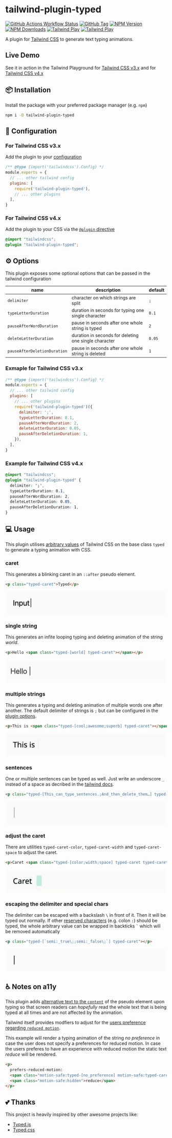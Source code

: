 # tailwind-plugin-typed

[![GitHub Actions Workflow Status](https://img.shields.io/github/actions/workflow/status/moritzbru/tailwind-plugin-typed/npm-publish.yml?style=flat-square&logo=github&label=pipeline)](https://github.com/MoritzBru/tailwind-plugin-typed/actions/workflows/npm-publish.yml)
[![GitHub Tag](https://img.shields.io/github/v/tag/moritzbru/tailwind-plugin-typed?style=flat-square&logo=github)](https://github.com/MoritzBru/tailwind-plugin-typed/releases)
[![NPM Version](https://img.shields.io/npm/v/tailwind-plugin-typed?style=flat-square&logo=npm)](https://www.npmjs.com/package/tailwind-plugin-typed)
[![NPM Downloads](https://img.shields.io/npm/dm/tailwind-plugin-typed?style=flat-square&logo=npm)](https://www.npmjs.com/package/tailwind-plugin-typed)
[![Tailwind Play](https://img.shields.io/badge/tailwind_play-v3_demo-%2338bdf8?style=flat-square&logo=tailwindcss)](https://play.tailwindcss.com/PiCmGMfkag)
[![Tailwind Play](https://img.shields.io/badge/tailwind_play-v4_demo-%2338bdf8?style=flat-square&logo=tailwindcss)](https://play.tailwindcss.com/8DsYJjZUKJ)

A plugin for [Tailwind CSS](https://github.com/tailwindcss/tailwindcss) to generate text typing animations.

## Live Demo

See it in action in the Tailwind Playground for [Tailwind CSS v3.x](https://play.tailwindcss.com/PiCmGMfkag) and for [Tailwind CSS v4.x](https://play.tailwindcss.com/8DsYJjZUKJ)

## 📦 Installation

Install the package with your preferred package manager (e.g. `npm`)

```sh
npm i -D tailwind-plugin-typed
```

## 🔧 Configuration

### For Tailwind CSS v3.x

Add the plugin to your [configuration](https://v3.tailwindcss.com/docs/configuration)

```js
/** @type {import('tailwindcss').Config} */
module.exports = {
  // ... other tailwind config
  plugins: [
    require('tailwind-plugin-typed'),
    // ... other plugins
  ],
}
```

### For Tailwind CSS v4.x

Add the plugin to your CSS via the [`@plugin` directive](https://tailwindcss.com/docs/functions-and-directives#plugin-directive)

```css
@import "tailwindcss";
@plugin "tailwind-plugin-typed";
```

## ⚙️ Options

This plugin exposes some optional options that can be passed in the tailwind configuration

| name                         | description                                           | default |
|------------------------------|-------------------------------------------------------|---------|
| `delimiter`                  | character on which strings are split                  | `;`     |
| `typeLetterDuration`         | duration in seconds for typing one single character   | `0.1`   |
| `pauseAfterWordDuration`     | pause in seconds after one whole string is typed      | `2`     |
| `deleteLetterDuration`       | duration in seconds for deleting one single character | `0.05`  |
| `pauseAfterDeletionDuration` | pause in seconds after one whole string is deleted    | `1`     |

### Exmaple for Tailwind CSS v3.x

```js
/** @type {import('tailwindcss').Config} */
module.exports = {
  // ... other tailwind config
  plugins: [
    // ... other plugins
    require('tailwind-plugin-typed')({
      delimiter: ';',
      typeLetterDuration: 0.1,
      pauseAfterWordDuration: 2,
      deleteLetterDuration: 0.05,
      pauseAfterDeletionDuration: 1,
    }),
  ],
}
```

### Example for Tailwind CSS v4.x

```css
@import "tailwindcss";
@plugin "tailwind-plugin-typed" {
  delimiter: ';',
  typeLetterDuration: 0.1,
  pauseAfterWordDuration: 2,
  deleteLetterDuration: 0.05,
  pauseAfterDeletionDuration: 1,
}
```


## 💻 Usage

This plugin utilises [arbitrary values](https://tailwindcss.com/docs/adding-custom-styles#using-arbitrary-values) of Tailwind CSS on the base class `typed` to generate a typing animation with CSS.

### caret

This generates a blinking caret in an `::after` pseudo element.

```html
<p class="typed-caret">Typed</p>
```

<picture>
  <source media="(prefers-color-scheme: dark)" srcset="/.github/assets/caret-dark.gif">
  <source media="(prefers-color-scheme: light)" srcset="/.github/assets/caret-light.gif">
  <img alt="caret typed" src="/.github/assets/caret-light.gif">
</picture>

### single string

This generates an infite looping typing and deleting animation of the string _world_.

```html
<p>Hello <span class="typed-[world] typed-caret"></span></p>
```

<picture>
  <source media="(prefers-color-scheme: dark)" srcset="/.github/assets/single-dark.gif">
  <source media="(prefers-color-scheme: light)" srcset="/.github/assets/single-light.gif">
  <img alt="one string typed" src="/.github/assets/single-light.gif">
</picture>

### multiple strings

This generates a typing and deleting animation of multiple words one after another. The default delimiter of strings is `;` but can be configured in the [plugin options](#-options).

```html
<p>This is <span class="typed-[cool;awesome;superb] typed-caret"></span></p>
```

<picture>
  <source media="(prefers-color-scheme: dark)" srcset="/.github/assets/multiple-dark.gif">
  <source media="(prefers-color-scheme: light)" srcset="/.github/assets/multiple-light.gif">
  <img alt="multiple strings typed" src="/.github/assets/multiple-light.gif">
</picture>

### sentences

One or multiple sentences can be typed as well. Just write an underscore `_` instead of a space as decribed in the [tailwind docs](https://tailwindcss.com/docs/adding-custom-styles#handling-whitespace).

```html
<p class="typed-[This_can_type_sentences.;And_then_delete_them…] typed-caret"></p>
```

<picture>
  <source media="(prefers-color-scheme: dark)" srcset="/.github/assets/sentence-dark.gif">
  <source media="(prefers-color-scheme: light)" srcset="/.github/assets/sentence-light.gif">
  <img alt="senteces typed" src="/.github/assets/sentence-light.gif">
</picture>

### adjust the caret

There are utilities `typed-caret-color`, `typed-caret-width` and `typed-caret-space` to adjust the caret.

```html
<p>Caret <span class="typed-[color;width;space] typed-caret typed-caret-color-emerald-400 dark:typed-caret-color-emerald-600 typed-caret-width-4 typed-caret-space-2"></span></p>
```

<picture>
  <source media="(prefers-color-scheme: dark)" srcset="/.github/assets/caret-adjustment-dark.gif">
  <source media="(prefers-color-scheme: light)" srcset="/.github/assets/caret-adjustment-light.gif">
  <img alt="adjusted caret typed" src="/.github/assets/caret-adjustment-light.gif">
</picture>

### escaping the delimiter and special chars

The delimiter can be escaped with a backslash `\` in front of it. Then it will be typed out normally.
If other [reserved characters](https://tailwindcss.com/docs/adding-custom-styles#resolving-ambiguities) (e.g. colon `:`) should be typed, the whole arbitrary value can be wrapped in backticks `` ` `` which will be removed automatically

```html
<p class="typed-[`semi:_true\;;semi:_false\;`] typed-caret"></p>
```

<picture>
  <source media="(prefers-color-scheme: dark)" srcset="/.github/assets/escape-special-dark.gif">
  <source media="(prefers-color-scheme: light)" srcset="/.github/assets/escape-special-light.gif">
  <img alt="escaped special chars typed" src="/.github/assets/escape-special-light.gif">
</picture>

## ♿️ Notes on a11y

This plugin adds [alternative text to the `content`](https://developer.mozilla.org/en-US/docs/Web/CSS/content#alternative_text) of the pseudo element upon typing so that screen readers can _hopefully_ read the whole text that is being typed at all times and are not affected by the animation.

Tailwind itself provides modfiers to adjust for the [users preference regarding `reduced motion`](https://tailwindcss.com/docs/hover-focus-and-other-states#prefers-reduced-motion).

This example will render a typing animation of the string _no preference_ in case the user does not specify a preferences for reduced motion. In case the users preferes to have an experience with reduced motion the static text _reduce_ will be rendered.

```html
<p>
  prefers-reduced-motion:
  <span class="motion-safe:typed-[no_preference] motion-safe:typed-caret"></span>
  <span class="motion-safe:hidden">reduce</span>
</p>
```

## 💕 Thanks

This project is heavily inspired by other awesome projects like:

- [Typed.js](https://github.com/mattboldt/typed.js)
- [Typed.css](https://github.com/brandonmcconnell/typed.css)
